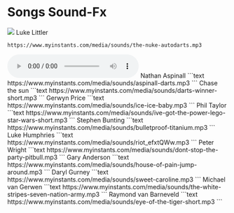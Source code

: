 # Songs Sound-Fx
![](https://r.testifier.nl/Acbs8526SDKI/resizing_type:fill/watermark:Kieran%20Cleeves%252FPDC/plain/https%3A%2F%2Fs3-newsifier.ams3.digitaloceanspaces.com%2Fdartsnews.de%2Fimages%2F2023-12%2Fstephen-bunting-3-65877dca8e286.jpg@webp)
Luke Littler
```text
https://www.myinstants.com/media/sounds/the-nuke-autodarts.mp3
```
<audio controls>
  <source src="https://www.myinstants.com/media/sounds/the-nuke-autodarts.mp3" type="audio/mpeg">
  Dein Browser unterstützt das Audio-Element nicht.
</audio>
Nathan Aspinall
```text
https://www.myinstants.com/media/sounds/aspinall-darts.mp3
```
Chase the sun 
```text
https://www.myinstants.com/media/sounds/darts-winner-short.mp3
```
Gerwyn Price
```text
https://www.myinstants.com/media/sounds/ice-ice-baby.mp3
```
Phil Taylor
```text
https://www.myinstants.com/media/sounds/ive-got-the-power-lego-star-wars-short.mp3
```
Stephen Bunting
```text
https://www.myinstants.com/media/sounds/bulletproof-titanium.mp3
```
Luke Humphries
```text
https://www.myinstants.com/media/sounds/riot_efxtQWw.mp3
```
Peter Wright
```text
https://www.myinstants.com/media/sounds/dont-stop-the-party-pitbull.mp3
```
Gary Anderson
```text
https://www.myinstants.com/media/sounds/house-of-pain-jump-around.mp3
```
Daryl Gurney
```text
https://www.myinstants.com/media/sounds/sweet-caroline.mp3
```
Michael van Gerwen
```text
https://www.myinstants.com/media/sounds/the-white-stripes-seven-nation-army.mp3
```
Raymond van Barneveld
```text
https://www.myinstants.com/media/sounds/eye-of-the-tiger-short.mp3
```
